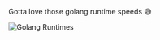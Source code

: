 Gotta love those golang runtime speeds 😅

![Golang Runtimes](https://user-images.githubusercontent.com/73314268/167274490-d5ca0a46-891a-48e6-992c-647350cf9d5f.png)
